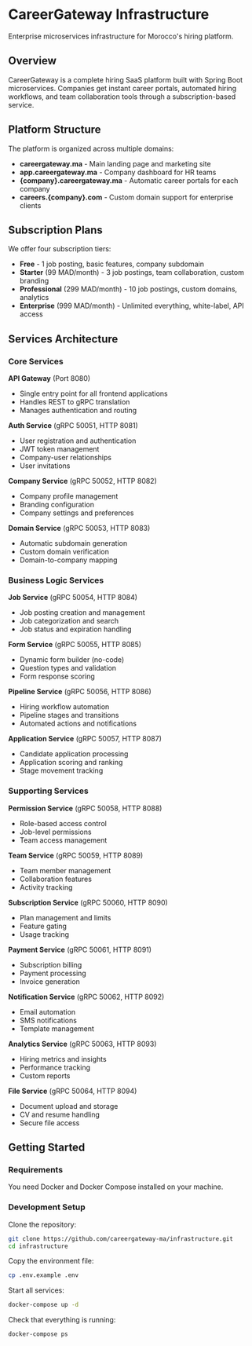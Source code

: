 # CareerGateway Infrastructure

Enterprise microservices infrastructure for Morocco's hiring platform.

## Overview

CareerGateway is a complete hiring SaaS platform built with Spring Boot microservices. Companies get instant career portals, automated hiring workflows, and team collaboration tools through a subscription-based service.

## Platform Structure

The platform is organized across multiple domains:

- **careergateway.ma** - Main landing page and marketing site
- **app.careergateway.ma** - Company dashboard for HR teams
- **{company}.careergateway.ma** - Automatic career portals for each company
- **careers.{company}.com** - Custom domain support for enterprise clients

## Subscription Plans

We offer four subscription tiers:

- **Free** - 1 job posting, basic features, company subdomain
- **Starter** (99 MAD/month) - 3 job postings, team collaboration, custom branding
- **Professional** (299 MAD/month) - 10 job postings, custom domains, analytics
- **Enterprise** (999 MAD/month) - Unlimited everything, white-label, API access

## Services Architecture

### Core Services

**API Gateway** (Port 8080)
- Single entry point for all frontend applications
- Handles REST to gRPC translation
- Manages authentication and routing

**Auth Service** (gRPC 50051, HTTP 8081)
- User registration and authentication
- JWT token management
- Company-user relationships
- User invitations

**Company Service** (gRPC 50052, HTTP 8082)
- Company profile management
- Branding configuration
- Company settings and preferences

**Domain Service** (gRPC 50053, HTTP 8083)
- Automatic subdomain generation
- Custom domain verification
- Domain-to-company mapping

### Business Logic Services

**Job Service** (gRPC 50054, HTTP 8084)
- Job posting creation and management
- Job categorization and search
- Job status and expiration handling

**Form Service** (gRPC 50055, HTTP 8085)
- Dynamic form builder (no-code)
- Question types and validation
- Form response scoring

**Pipeline Service** (gRPC 50056, HTTP 8086)
- Hiring workflow automation
- Pipeline stages and transitions
- Automated actions and notifications

**Application Service** (gRPC 50057, HTTP 8087)
- Candidate application processing
- Application scoring and ranking
- Stage movement tracking

### Supporting Services

**Permission Service** (gRPC 50058, HTTP 8088)
- Role-based access control
- Job-level permissions
- Team access management

**Team Service** (gRPC 50059, HTTP 8089)
- Team member management
- Collaboration features
- Activity tracking

**Subscription Service** (gRPC 50060, HTTP 8090)
- Plan management and limits
- Feature gating
- Usage tracking

**Payment Service** (gRPC 50061, HTTP 8091)
- Subscription billing
- Payment processing
- Invoice generation

**Notification Service** (gRPC 50062, HTTP 8092)
- Email automation
- SMS notifications
- Template management

**Analytics Service** (gRPC 50063, HTTP 8093)
- Hiring metrics and insights
- Performance tracking
- Custom reports

**File Service** (gRPC 50064, HTTP 8094)
- Document upload and storage
- CV and resume handling
- Secure file access

## Getting Started

### Requirements

You need Docker and Docker Compose installed on your machine.

### Development Setup

Clone the repository:
```bash
git clone https://github.com/careergateway-ma/infrastructure.git
cd infrastructure
```
Copy the environment file:
```bash
cp .env.example .env
```
Start all services:
```bash
docker-compose up -d
```
Check that everything is running:
```bash
docker-compose ps
```
